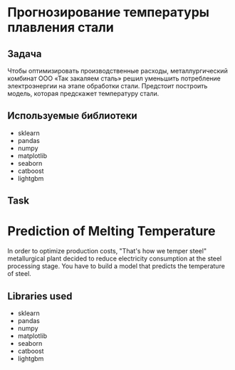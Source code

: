 # Прогнозирование температуры плавления стали
## Задача
Чтобы оптимизировать производственные расходы, металлургический комбинат ООО «Так закаляем сталь» решил уменьшить потребление электроэнергии на этапе обработки стали. Предстоит построить модель, которая предскажет температуру стали.
## Используемые библиотеки
- sklearn
- pandas
- numpy
- matplotlib
- seaborn
- catboost
- lightgbm
## Task
# Prediction of Melting Temperature
In order to optimize production costs, "That's how we temper steel" metallurgical plant decided to reduce electricity consumption at the steel processing stage. You have to build a model that predicts the temperature of steel.
## Libraries used
- sklearn
- pandas
- numpy
- matplotlib
- seaborn
- catboost
- lightgbm
